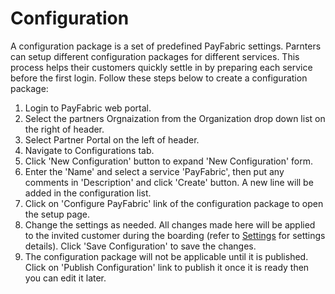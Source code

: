 # Configuration
A configuration package is a set of predefined PayFabric settings.  Parnters can setup different configuration packages for different services. This process helps their customers quickly settle in by preparing each service before the first login.  Follow these steps below to create a configuration package:

1. Login to PayFabric web portal.
2. Select the partners Orgnaization from the Organization drop down list on the right of header.
3. Select Partner Portal on the left of header.
4. Navigate to Configurations tab.
5. Click 'New Configuration' button to expand 'New Configuration' form.
6. Enter the 'Name' and select a service 'PayFabric', then put any comments in 'Description' and click 'Create' button.  A new line will be added in the configuration list.
7. Click on 'Configure PayFabric' link of the configuration package to open the setup page.
8. Change the settings as needed.  All changes made here will be applied to the invited customer during the boarding (refer to [Settings](https://github.com/PayFabric/Portal/wiki/PayFabric-Settings) for settings details).  Click 'Save Configuration' to save the changes.
9. The configuration package will not be applicable until it is published.  Click on 'Publish Configuration' link to publish it once it is ready then you can edit it later.
